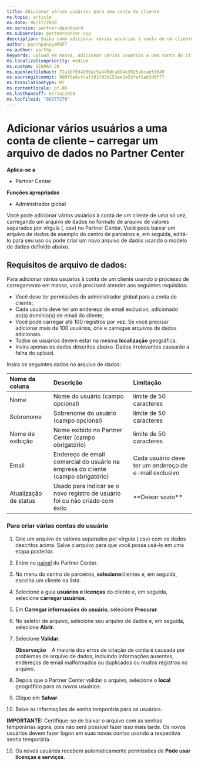 ```yaml
---
title: Adicionar vários usuários para uma conta de cliente
ms.topic: article
ms.date: 06/17/2020
ms.service: partner-dashboard
ms.subservice: partnercenter-csp
description: Saiba como adicionar vários usuários à conta de um cliente de uma só vez. Carregue um arquivo de dados no Partner Center usando o formato de arquivo. csv (valores separados por vírgulas).
author: parthpandyaMSFT
ms.author: parthp
keywords: upload em massa, adicionar vários usuários a uma conta do cliente, adicionar usuários do cliente, upload em massa de usuários do cliente, conta do cliente, usuários do cliente, usuários
ms.localizationpriority: medium
ms.custom: SEOMAY.20
ms.openlocfilehash: 72a1bf634950ac5a445dca894e3925abcae5f645
ms.sourcegitcommit: 9d0f5e6cfcaf191f95d153ae3a53fef1ab3d6f77
ms.translationtype: MT
ms.contentlocale: pt-BR
ms.lasthandoff: 07/14/2020
ms.locfileid: "86377270"
---
```

# <a name="add-multiple-users-to-a-customer-account---upload-a-data-file-to-partner-center"></a>Adicionar vários usuários a uma conta de cliente – carregar um arquivo de dados no Partner Center

**Aplica-se a**

- Partner Center

**Funções apropriadas**

- Administrador global

Você pode adicionar vários usuários à conta de um cliente de uma só vez, carregando um arquivo de dados no formato de arquivo de valores separados por vírgula (. csv) no Partner Center. Você pode baixar um arquivo de dados de exemplo do centro de parceiros e, em seguida, editá-lo para seu uso ou pode criar um novo arquivo de dados usando o modelo de dados definido abaixo.

## <a name="data-file-requirements"></a><a href="" id="creatingtheimportcsvfile"></a>Requisitos de arquivo de dados:

Para adicionar vários usuários à conta de um cliente usando o processo de carregamento em massa, você precisará atender aos seguintes requisitos:

- Você deve ter permissões de administrador global para a conta de cliente;
- Cada usuário deve ter um endereço de email exclusivo, adicionado ao(s) domínio(s) de email do cliente;
- Você pode carregar até 100 registros por vez. Se você precisar adicionar mais de 100 usuários, crie e carregue arquivos de dados adicionais.
- Todos os usuários devem estar na mesma **localização** geográfica.
- Insira apenas os dados descritos abaixo. Dados irrelevantes causarão a falha do upload.

Insira os seguintes dados no arquivo de dados:

| **Nome da coluna** | **Descrição**  | **Limitação**  |
|:-------- |:------  |:----- |
| Nome  | Nome do usuário (campo opcional)  | limite de 50 caracteres  |
| Sobrenome  | Sobrenome do usuário (campo opcional)  | limite de 50 caracteres  |
| Nome de exibição    | Nome exibido no Partner Center (campo obrigatório)                            | limite de 50 caracteres                         |
| Email   | Endereço de email comercial do usuário na empresa do cliente (campo obrigatório)           | Cada usuário deve ter um endereço de e-mail exclusivo |
| Atualização de status   | Usado para indicar se o novo registro de usuário foi ou não criado com êxito | \*\*Deixar vazio\*\*                        |

### <a name="to-create-multiple-user-accounts"></a><a href="" id="createmultipleuseraccounts"></a>Para criar várias contas de usuário

<a href="" id="creatingtheaccounts"></a>

1. Crie um arquivo de valores separados por vírgula (.csv) com os dados descritos acima. Salve o arquivo para que você possa usá-lo em uma etapa posterior.

2. Entre no [painel](https://partner.microsoft.com/dashboard) do Partner Center.

3. No menu do centro de parceiros, **selecione**clientes e, em seguida, escolha um cliente na lista.

4. Selecione a guia **usuários e licenças** do cliente e, em seguida, selecione **carregar usuários**.

5. Em **Carregar informações do usuário**, selecione **Procurar**.

6. No seletor de arquivo, selecione seu arquivo de dados e, em seguida, selecione **Abrir**.

7. Selecione **Validar**.

    **Observação**    A maioria dos erros de criação de conta é causada por problemas de arquivo de dados, incluindo informações ausentes, endereços de email malformados ou duplicados ou muitos registros no arquivo.

8. Depois que o Partner Center validar o arquivo, selecione o **local** geográfico para os novos usuários.
9. Clique em **Salvar**.
10. Baixe as informações de senha temporária para os usuários.

**IMPORTANTE:** Certifique-se de baixar o arquivo com as senhas temporárias agora, pois não será possível fazer isso mais tarde. Os novos usuários devem fazer logon em suas novas contas usando a respectiva senha temporária.

10. Os novos usuários recebem automaticamente permissões de **Pode usar licenças e serviços**. 

 

 



